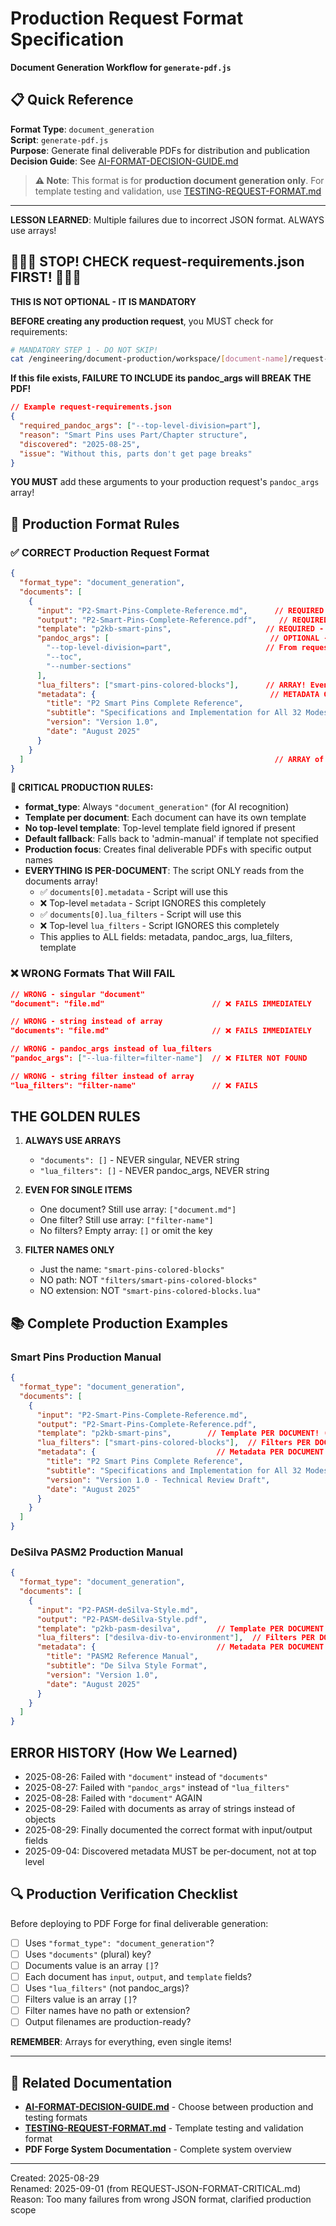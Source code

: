 # Production Request Format Specification
**Document Generation Workflow for `generate-pdf.js`**

## 📋 Quick Reference

**Format Type**: `document_generation`  
**Script**: `generate-pdf.js`  
**Purpose**: Generate final deliverable PDFs for distribution and publication  
**Decision Guide**: See [AI-FORMAT-DECISION-GUIDE.md](AI-FORMAT-DECISION-GUIDE.md)

> **⚠️ Note**: This format is for **production document generation only**. For template testing and validation, use [TESTING-REQUEST-FORMAT.md](TESTING-REQUEST-FORMAT.md)

---

**LESSON LEARNED**: Multiple failures due to incorrect JSON format. ALWAYS use arrays!

## 🔴🔴🔴 STOP! CHECK request-requirements.json FIRST! 🔴🔴🔴

**THIS IS NOT OPTIONAL - IT IS MANDATORY**

**BEFORE creating any production request**, you MUST check for requirements:

```bash
# MANDATORY STEP 1 - DO NOT SKIP!
cat /engineering/document-production/workspace/[document-name]/request-requirements.json
```

**If this file exists, FAILURE TO INCLUDE its pandoc_args will BREAK THE PDF!**

```json
// Example request-requirements.json
{
  "required_pandoc_args": ["--top-level-division=part"],
  "reason": "Smart Pins uses Part/Chapter structure",
  "discovered": "2025-08-25",
  "issue": "Without this, parts don't get page breaks"
}
```

**YOU MUST** add these arguments to your production request's `pandoc_args` array!

## 🎯 Production Format Rules

### ✅ CORRECT Production Request Format
```json
{
  "format_type": "document_generation",
  "documents": [
    {
      "input": "P2-Smart-Pins-Complete-Reference.md",      // REQUIRED field!
      "output": "P2-Smart-Pins-Complete-Reference.pdf",     // REQUIRED field!
      "template": "p2kb-smart-pins",                     // REQUIRED - Per document! (NO .latex extension!)
      "pandoc_args": [                                    // OPTIONAL - Check request-requirements.json!
        "--top-level-division=part",                     // From request-requirements.json if present
        "--toc",
        "--number-sections"
      ],
      "lua_filters": ["smart-pins-colored-blocks"],      // ARRAY! Even for single filter, PER DOCUMENT!
      "metadata": {                                       // METADATA GOES HERE - PER DOCUMENT!
        "title": "P2 Smart Pins Complete Reference",
        "subtitle": "Specifications and Implementation for All 32 Modes",
        "version": "Version 1.0",
        "date": "August 2025"
      }
    }
  ]                                                        // ARRAY of OBJECTS!
}
```

**🔴 CRITICAL PRODUCTION RULES:**
- **format_type**: Always `"document_generation"` (for AI recognition)
- **Template per document**: Each document can have its own template
- **No top-level template**: Top-level template field ignored if present
- **Default fallback**: Falls back to 'admin-manual' if template not specified
- **Production focus**: Creates final deliverable PDFs with specific output names
- **EVERYTHING IS PER-DOCUMENT**: The script ONLY reads from the documents array!
  - ✅ `documents[0].metadata` - Script will use this
  - ❌ Top-level `metadata` - Script IGNORES this completely
  - ✅ `documents[0].lua_filters` - Script will use this
  - ❌ Top-level `lua_filters` - Script IGNORES this completely
  - This applies to ALL fields: metadata, pandoc_args, lua_filters, template

### ❌ WRONG Formats That Will FAIL
```json
// WRONG - singular "document"
"document": "file.md"                        // ❌ FAILS IMMEDIATELY

// WRONG - string instead of array
"documents": "file.md"                       // ❌ FAILS IMMEDIATELY

// WRONG - pandoc_args instead of lua_filters
"pandoc_args": ["--lua-filter=filter-name"]  // ❌ FILTER NOT FOUND

// WRONG - string filter instead of array
"lua_filters": "filter-name"                 // ❌ FAILS
```

## THE GOLDEN RULES

1. **ALWAYS USE ARRAYS**
   - `"documents": []` - NEVER singular, NEVER string
   - `"lua_filters": []` - NEVER pandoc_args, NEVER string

2. **EVEN FOR SINGLE ITEMS**
   - One document? Still use array: `["document.md"]`
   - One filter? Still use array: `["filter-name"]`
   - No filters? Empty array: `[]` or omit the key

3. **FILTER NAMES ONLY**
   - Just the name: `"smart-pins-colored-blocks"`
   - NO path: NOT `"filters/smart-pins-colored-blocks"`
   - NO extension: NOT `"smart-pins-colored-blocks.lua"`

## 📚 Complete Production Examples

### Smart Pins Production Manual
```json
{
  "format_type": "document_generation",
  "documents": [
    {
      "input": "P2-Smart-Pins-Complete-Reference.md",
      "output": "P2-Smart-Pins-Complete-Reference.pdf",
      "template": "p2kb-smart-pins",        // Template PER DOCUMENT! (bare name, no extension!)
      "lua_filters": ["smart-pins-colored-blocks"],  // Filters PER DOCUMENT!
      "metadata": {                           // Metadata PER DOCUMENT - NOT at top level!
        "title": "P2 Smart Pins Complete Reference",
        "subtitle": "Specifications and Implementation for All 32 Modes",
        "version": "Version 1.0 - Technical Review Draft",
        "date": "August 2025"
      }
    }
  ]
}
```

### DeSilva PASM2 Production Manual
```json
{
  "format_type": "document_generation",
  "documents": [
    {
      "input": "P2-PASM-deSilva-Style.md",
      "output": "P2-PASM-deSilva-Style.pdf",
      "template": "p2kb-pasm-desilva",        // Template PER DOCUMENT! (bare name, no extension!)
      "lua_filters": ["desilva-div-to-environment"],  // Filters PER DOCUMENT!
      "metadata": {                           // Metadata PER DOCUMENT - NOT at top level!
        "title": "PASM2 Reference Manual",
        "subtitle": "De Silva Style Format",
        "version": "Version 1.0",
        "date": "August 2025"
      }
    }
  ]
}
```

## ERROR HISTORY (How We Learned)
- 2025-08-26: Failed with `"document"` instead of `"documents"`
- 2025-08-27: Failed with `"pandoc_args"` instead of `"lua_filters"`
- 2025-08-28: Failed with `"document"` AGAIN
- 2025-08-29: Failed with documents as array of strings instead of objects
- 2025-08-29: Finally documented the correct format with input/output fields
- 2025-09-04: Discovered metadata MUST be per-document, not at top level

## 🔍 Production Verification Checklist
Before deploying to PDF Forge for final deliverable generation:
- [ ] Uses `"format_type": "document_generation"`?
- [ ] Uses `"documents"` (plural) key?
- [ ] Documents value is an array `[]`?
- [ ] Each document has `input`, `output`, and `template` fields?
- [ ] Uses `"lua_filters"` (not pandoc_args)?
- [ ] Filters value is an array `[]`?
- [ ] Filter names have no path or extension?
- [ ] Output filenames are production-ready?

**REMEMBER**: Arrays for everything, even single items!

---

## 🔗 Related Documentation

- **[AI-FORMAT-DECISION-GUIDE.md](AI-FORMAT-DECISION-GUIDE.md)** - Choose between production and testing formats
- **[TESTING-REQUEST-FORMAT.md](TESTING-REQUEST-FORMAT.md)** - Template testing and validation format
- **PDF Forge System Documentation** - Complete system overview

---
Created: 2025-08-29  
Renamed: 2025-09-01 (from REQUEST-JSON-FORMAT-CRITICAL.md)  
Reason: Too many failures from wrong JSON format, clarified production scope